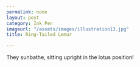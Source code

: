```yaml
---
permalink: none
layout: post
category: Ink Pen
imageurl: "/assets/images/illustration13.jpg"
title: Ring-Tailed Lemur

---
```


They sunbathe, sitting upright in the lotus position!
